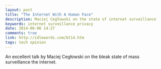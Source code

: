 ```yaml
---
layout: post
title: "The Internet With A Human Face"
description: Maciej Cegłowski on the state of internet surveillance 
keywords: internet surveillance privacy
date: 2014-06-06 14:27
comments: true
link: http://idlewords.com/bt14.htm
tags: tech opinion
---
```


An excellent talk by Maciej Cegłowski on the bleak state of mass surveillance the internet.